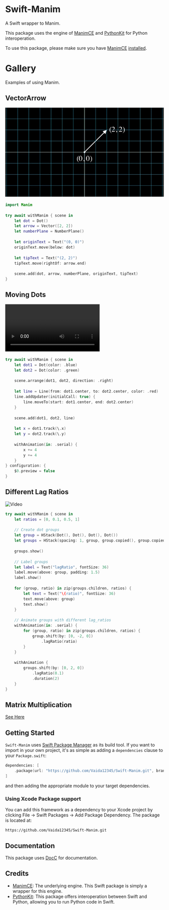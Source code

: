 
# Swift-Manim

A Swift wrapper to Manim.

This package uses the engine of [ManimCE](https://docs.manim.community/en/stable/index.html) and [PythonKit](https://github.com/pvieito/PythonKit) for Python interoperation.

To use this package, please make sure you have [ManimCE](https://docs.manim.community/en/stable/index.html) [installed](https://docs.manim.community/en/stable/installation.html).


# Gallery

Examples of using Manim.

## VectorArrow

![Example](https://github.com/Vaida12345/Swift-Manim/blob/main/Sources/Manim/Documentation.docc/Resources/VectorArrow.png)

```swift
import Manim

try await withManim { scene in
    let dot = Dot()
    let arrow = Vector([2, 2])
    let numberPlane = NumberPlane()
    
    let originText = Text("(0, 0)")
    originText.move(below: dot)
    
    let tipText = Text("(2, 2)")
    tipText.move(rightOf: arrow.end)
    
    scene.add(dot, arrow, numberPlane, originText, tipText)
}
```


## Moving Dots

![video](https://github.com/Vaida12345/Swift-Manim/blob/main/Sources/Manim/Documentation.docc/Resources/MovingDots.mov)

```swift
try await withManim { scene in
    let dot1 = Dot(color: .blue)
    let dot2 = Dot(color: .green)
    
    scene.arrange(dot1, dot2, direction: .right)
    
    let line = Line(from: dot1.center, to: dot2.center, color: .red)
    line.addUpdater(initialCall: true) {
        line.moveTo(start: dot1.center, end: dot2.center)
    }
    
    scene.add(dot1, dot2, line)
    
    let x = dot1.track(\.x)
    let y = dot2.track(\.y)
    
    withAnimation(in: .serial) {
        x += 4
        y += 4
    }
} configuration: {
    $0.preview = false
}
```

## Different Lag Ratios
![Video](https://github.com/user-attachments/assets/8f91cfa7-e8ea-4c97-b3c5-36362ca183d2)

```swift
try await withManim { scene in
    let ratios = [0, 0.1, 0.5, 1]
    
    // Create dot groups
    let group = HStack(Dot(), Dot(), Dot(), Dot())
    let groups = HStack(spacing: 1, group, group.copied(), group.copied(), group.copied())
    
    groups.show()
    
    // Label groups
    let label = Text("lagRatio", fontSize: 36)
    label.move(above: group, padding: 1.5)
    label.show()
    
    for (group, ratio) in zip(groups.children, ratios) {
        let text = Text("\(ratio)", fontSize: 36)
        text.move(above: group)
        text.show()
    }
    
    // Animate groups with different lag_ratios
    withAnimation(in: .serial) {
        for (group, ratio) in zip(groups.children, ratios) {
            group.shift(by: [0, -2, 0])
                .lagRatio(ratio)
        }
    }
    
    withAnimation {
        groups.shift(by: [0, 2, 0])
            .lagRatio(0.1)
            .duration(2)
    }
} 
```

## Matrix Multiplication

[See Here](https://github.com/Vaida12345/Swift-Manim/blob/main/Sources/Manim/Documentation.docc/matmul.md)


## Getting Started

`Swift-Manim` uses [Swift Package Manager](https://www.swift.org/documentation/package-manager/) as its build tool. If you want to import in your own project, it's as simple as adding a `dependencies` clause to your `Package.swift`:
```swift
dependencies: [
    .package(url: "https://github.com/Vaida12345/Swift-Manim.git", branch: "main")
]
```
and then adding the appropriate module to your target dependencies.

### Using Xcode Package support

You can add this framework as a dependency to your Xcode project by clicking File -> Swift Packages -> Add Package Dependency. The package is located at:
```
https://github.com/Vaida12345/Swift-Manim.git
```

## Documentation

This package uses [DocC](https://www.swift.org/documentation/docc/) for documentation.

## Credits

- [ManimCE](https://docs.manim.community/en/stable/index.html): The underlying engine. This Swift package is simply a wrapper for this engine.
- [PythonKit](https://github.com/pvieito/PythonKit.git): This package offers interoperation between Swift and Python, allowing you to run Python code in Swift.
